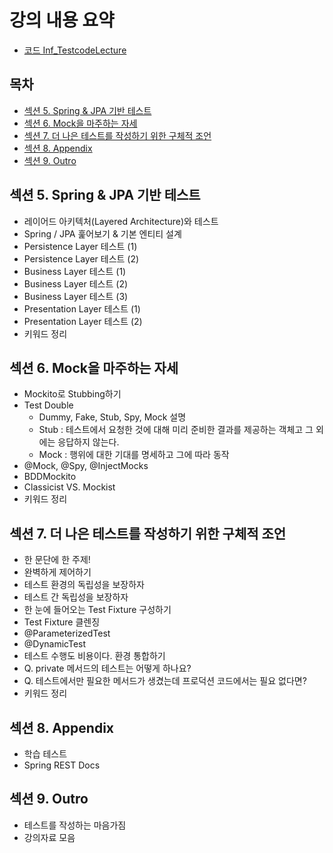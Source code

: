 # 강의 내용 요약

- [코드 Inf_TestcodeLecture](https://github.com/koratoo/Inf_TestcodeLecture.git)

## 목차

- [섹션 5. Spring & JPA 기반 테스트](#섹션-5-spring--jpa-기반-테스트)
- [섹션 6. Mock을 마주하는 자세](#섹션-6-mock을-마주하는-자세)
- [섹션 7. 더 나은 테스트를 작성하기 위한 구체적 조언](#섹션-7-더-나은-테스트를-작성하기-위한-구체적-조언)
- [섹션 8. Appendix](#섹션-8-appendix)
- [섹션 9. Outro](#섹션-9-outro)

## 섹션 5. Spring & JPA 기반 테스트

- 레이어드 아키텍처(Layered Architecture)와 테스트
- Spring / JPA 훑어보기 & 기본 엔티티 설계
- Persistence Layer 테스트 (1)
- Persistence Layer 테스트 (2)
- Business Layer 테스트 (1)
- Business Layer 테스트 (2)
- Business Layer 테스트 (3)
- Presentation Layer 테스트 (1)
- Presentation Layer 테스트 (2)
- 키워드 정리

## 섹션 6. Mock을 마주하는 자세

- Mockito로 Stubbing하기
- Test Double
  - Dummy, Fake, Stub, Spy, Mock 설명
  - Stub : 테스트에서 요청한 것에 대해 미리 준비한 결과를 제공하는 객체고 그 외에는 응답하지 않는다.
  - Mock : 행위에 대한 기대를 명세하고 그에 따라 동작
- @Mock, @Spy, @InjectMocks
- BDDMockito
- Classicist VS. Mockist
- 키워드 정리

## 섹션 7. 더 나은 테스트를 작성하기 위한 구체적 조언

- 한 문단에 한 주제!
- 완벽하게 제어하기
- 테스트 환경의 독립성을 보장하자
- 테스트 간 독립성을 보장하자
- 한 눈에 들어오는 Test Fixture 구성하기
- Test Fixture 클렌징
- @ParameterizedTest
- @DynamicTest
- 테스트 수행도 비용이다. 환경 통합하기
- Q. private 메서드의 테스트는 어떻게 하나요?
- Q. 테스트에서만 필요한 메서드가 생겼는데 프로덕션 코드에서는 필요 없다면?
- 키워드 정리

## 섹션 8. Appendix

- 학습 테스트
- Spring REST Docs

## 섹션 9. Outro

- 테스트를 작성하는 마음가짐
- 강의자료 모음
